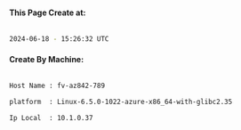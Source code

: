 
   
#### This Page Create at:

```bash

2024-06-18 - 15:26:32 UTC

```

#### Create By Machine:

```bash

Host Name : fv-az842-789

platform  : Linux-6.5.0-1022-azure-x86_64-with-glibc2.35

Ip Local  : 10.1.0.37

```

